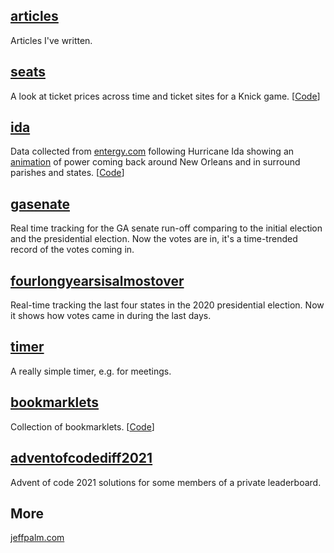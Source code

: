 [//]: # (Title: spudtrooper)

## [articles](/articles)

Articles I've written.

## [seats](/seats)

A look at ticket prices across time and ticket sites for a Knick game.
[[Code](https://github.com/spudtrooper/seats)]

## [ida](/ida)

Data collected from [entergy.com](http://entergy.com) following Hurricane Ida
showing an [animation](https://spudtrooper.github.io/ida/html/animate.html#autoplay=1&speed=100) 
of power coming back around New Orleans and in surround parishes and states.
[[Code](https://github.com/spudtrooper/etrviewoutage)]

## [gasenate](/gasenate/both.html)

Real time tracking for the GA senate run-off comparing to the initial
election and the presidential election. Now the votes are in, it's a
time-trended record of the votes coming in.

## [fourlongyearsisalmostover](/fourlongyearsisalmostover)

Real-time tracking the last four states in the 2020 presidential
election. Now it shows how votes came in during the last days.

## [timer](/timer)

A really simple timer, e.g. for meetings.

## [bookmarklets](/bookmarklets)

Collection of bookmarklets. [[Code](https://github.com/spudtrooper/bookmarklets)]

## [adventofcodediff2021](/adventofcodediff2021)

Advent of code 2021 solutions for some members of a private leaderboard.

## More
    
[jeffpalm.com](http://jeffpalm.com)